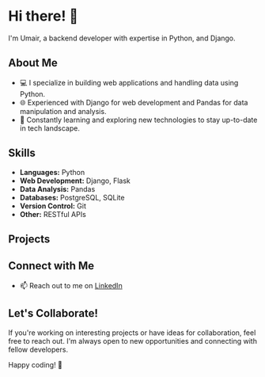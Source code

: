# Hi there! 👋

I'm Umair, a backend developer with expertise in Python, and Django.

## About Me

- 💻 I specialize in building web applications and handling data using Python.
- 🌐 Experienced with Django for web development and Pandas for data manipulation and analysis.
- 🚀 Constantly learning and exploring new technologies to stay up-to-date in tech landscape.

## Skills

- **Languages:** Python
- **Web Development:** Django, Flask
- **Data Analysis:** Pandas
- **Databases:** PostgreSQL, SQLite
- **Version Control:** Git
- **Other:** RESTful APIs

## Projects

## Connect with Me

- 📫 Reach out to me on [LinkedIn](https://www.linkedin.com/in/umairio/)

## Let's Collaborate!

If you're working on interesting projects or have ideas for collaboration, feel free to reach out. I'm always open to new opportunities and connecting with fellow developers.

Happy coding! 🚀
